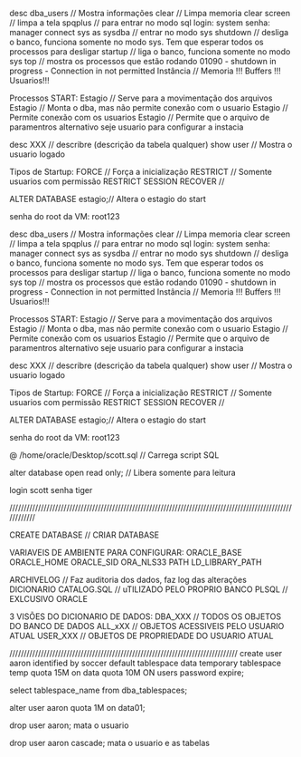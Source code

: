 desc dba_users  	// Mostra informações 
clear 			// Limpa memoria
clear screen 		// limpa a tela
spqplus 		// para entrar no modo sql
login: system senha: manager
connect sys as sysdba 	// entrar no modo sys
shutdown 		// desliga o banco, funciona somente no modo sys. Tem que esperar todos os processos para desligar
startup 		// liga o banco, funciona somente no modo sys
top 			// mostra os processos que estão rodando
01090 - shutdown in progress - Connection in not permitted
Instância		// Memoria !!! Buffers !!! Usuarios!!!

Processos START:
Estagio <NOMOUNT>	// Serve para a movimentação dos arquivos
Estagio <MOUNT>		// Monta o dba, mas não permite conexão com o usuario
Estagio <OPEN>		// Permite conexão com os usuarios
Estagio <PFILE>		// Permite que o arquivo de paramentros alternativo seje usuario para configurar a instacia

desc XXX		// describre (descrição da tabela qualquer) 
show user		// Mostra o usuario logado

Tipos de Startup:
FORCE			// Força a inicialização
RESTRICT		// Somente usuarios com permissão RESTRICT SESSION
RECOVER			// 

ALTER DATABASE	estagio;// Altera o estagio do start

senha do root da VM: root123

desc dba_users  	// Mostra informações 
clear 			// Limpa memoria
clear screen 		// limpa a tela
spqplus 		// para entrar no modo sql
login: system senha: manager
connect sys as sysdba 	// entrar no modo sys
shutdown 		// desliga o banco, funciona somente no modo sys. Tem que esperar todos os processos para desligar
startup 		// liga o banco, funciona somente no modo sys
top 			// mostra os processos que estão rodando
01090 - shutdown in progress - Connection in not permitted
Instância		// Memoria !!! Buffers !!! Usuarios!!!

Processos START:
Estagio <NOMOUNT>	// Serve para a movimentação dos arquivos
Estagio <MOUNT>		// Monta o dba, mas não permite conexão com o usuario
Estagio <OPEN>		// Permite conexão com os usuarios
Estagio <PFILE>		// Permite que o arquivo de paramentros alternativo seje usuario para configurar a instacia

desc XXX		// describre (descrição da tabela qualquer) 
show user		// Mostra o usuario logado

Tipos de Startup:
FORCE			// Força a inicialização
RESTRICT		// Somente usuarios com permissão RESTRICT SESSION
RECOVER			// 

ALTER DATABASE	estagio;// Altera o estagio do start

senha do root da VM: root123

@ /home/oracle/Desktop/scott.sql	// Carrega script SQL

alter database open read only;	// Libera somente para leitura

login scott senha tiger

////////////////////////////////////////////////////////////////////////////////////////////////////////////


CREATE DATABASE			// CRIAR DATABASE

VARIAVEIS DE AMBIENTE PARA CONFIGURAR:
ORACLE_BASE
ORACLE_HOME
ORACLE_SID
ORA_NLS33
PATH
LD_LIBRARY_PATH


ARCHIVELOG		// Faz auditoria dos dados, faz log das alterações
DICIONARIO CATALOG.SQL 	// uTILIZADO PELO PROPRIO BANCO
PLSQL			// EXLCUSIVO ORACLE

3 VISÕES DO DICIONARIO DE DADOS:
DBA_XXX			// TODOS OS OBJETOS DO BANCO DE DADOS
ALL_xXX			// OBJETOS ACESSIVEIS PELO USUARIO ATUAL
USER_XXX		// OBJETOS DE PROPRIEDADE DO USUARIO ATUAL

////////////////////////////////////////////////////////////////////////////////
create user aaron
identified by soccer
default tablespace data
temporary tablespace temp
quota 15M on data
quota 10M ON users
password expire;


select tablespace_name from dba_tablespaces;


alter user aaron
quota 1M on data01;

drop user aaron; mata o usuario

drop user aaron cascade; mata o usuario e as tabelas


